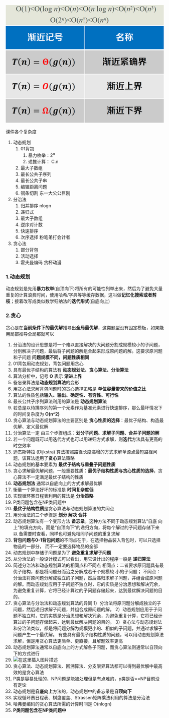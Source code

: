 ![image-20240111125629994](%E6%80%BB%E7%BB%93.assets/image-20240111125629994.png)![image-20240111131445046](%E6%80%BB%E7%BB%93.assets/image-20240111131445046.png)

课件各个复杂度

1. 动态规划
   1. 01背包
      1. 暴力枚举：2<sup>n</sup>
      2. 递推计算： C.n
   2. 最大子数组
   3. 最长公共子序列
   4. 最长公共子串
   5. 编辑距离问题
   6. 钢条切割   东一大公公巨刚
2. 分治法
   1. 归并排序  nlogn
   2. 递归式
   3. 最大子数组
   4. 逆序对计数
   5. 快速排序
   6. 次序选择   粉笔弟打会计者
3. 贪心法
   1. 部分背包
   2. 活动选择
   3. 霍夫曼编码 贪杯动漫



### 1.动态规划

动态规划是先用**暴力枚举**(自顶向下)将所有的可能性列举出来，然后为了避免大量重复的计算浪费时间，使用哈希/字典等等缓存数据，这叫做**记忆化搜索或者剪枝**；接着改写成类似数学归纳法的**迭代形式**(自底向上)

### 2.贪心

贪心是在**当前条件下的最优解**推导出**全局最优解**，这类题型没有固定模板，如果能用局部推导全局那就可以





1. 分治法的设计思想是将一个难以直接解决的大问题分割成规模较小的子问题，分别解决子问题，最后将子问题的解组合起来形成原问题的解。这要求原问题和子问题 **问题规模不同，问题性质相同**
2. 01背包用动态规划，背包问题用贪心
3. 具有最优子结构的算法有 **动态规划法、贪心算法、分治算法**
4. 算法分析中，记号 **O** 表示 **渐进上界**
5. 备忘录算法是**动态规划算法**的变形
6. 用贪心法求解背包问题时的贪心选择策略是 **单位容量带来的价值之比**
7. 算法的性质包括**输入、输出、确定性、有穷性、可行性**
8. 最长公共子序列算法利用的算法是 **动态规划算法**
9. 若总是以待排序列的第一个元素作为基准元素进行快速排序，那么最坏情况下的时间复杂度为 **O(n^2)**
10. 贪心算法与动态规划算法的主要区别是 **贪心性质的选择**：最优子结构、构造最优解、定义最优解
11. 分治算法一定 由三个步骤组成：**划分子问题、求解子问题、合并子问题的解**
12. 若一个问题既可以用迭代方式也可以用递归方式求解，则**迭代**方法具有更高的时空效率
13. 迪杰斯特拉 (Dijkstra) 算法按照路径长度递增的方式求解单源点最短路径问题，该算法运用了**贪心**算法策略
14. 动态规划的基本要素为 **最优子结构与重叠子问题性质**
15. 贪心求解最优解问题，一般重要性质：**最优子结构性质与贪心性质的选择**，贪心算法不一定满足最优子结构的性质
16. **动态规划法** 通常以自底向上的方式求解最优解
17. 衡量一个算法好坏的标准是 **时间复杂度低**
18. 实现循环赛日程表利用的算法是 **分治策略**
19. P类问题包含在NP类问题中
20. **最优子结构性质**是贪心算法与动态规划算法的共同点
21. 用分治法的三个步骤是 **划分 解决 合并**
22. 动态规划算法有一个变形方法 **备忘录**。这种方法不同于动态规划算法“自底 向上”的填充方向，而是“自顶向下”的递归方向，将每个解过的子问题存储下来以 备需要时查看，同样也可避免相同子问题的重复求解
23. **背包问题与0-1背包问题**的不同点在于，在选择物品装入背包时，可以只选择物品的一部分， 而不一定要选择物品的全部
24. 动态规划中存储子问题是为了 **避免重复求解子问题**
25. 从分治法的一般设计模式可以看出，用它设计出的程序一般是 **递归算法**
26. 简述分治法和动态规划算法的相同点和不同点
    相同点：二者要求原问题具有最优子结构，都是将问题分而治之分解成若干个规模较 小的子问题；
    不同点：分治法将原问题分解成独立的子问题，然后递归求解子问题，并组合成原问题的解。而动态规划应用于子问题不独立时，它的实质是分治思想和解决冗余，为避免重复计算，它将已经计算过的子问题存储起来，达到最优解决问题的目的。
27. 贪心算法与分治法和动态规划算法的异同
    1）分治法将原问题分解成独立的子问题，然后递归求解子问题，并组合成原问题的解。
    2）动态规划应用于子问题不独立时，它的实质是分治思想和解决冗余，为避免重复计算，它将已经计算过的子问题存储起来，达到最优解决问题的目的。
    3）贪心法与动态规划法和分治法类似，都是将问题分解为规模更小的、相似的子问题，并通过求解子问题产生一个最优解。
    有些具有最优子结构性质的问题，可以用动态规划算法求解，但是用贪心算法更简单、更直接，且解题效率更高
28. 动态规划算法通常以自底向上的方式解各子问题，而贪心算法则通常以自顶向下的方式进行
29. ![在这里插入图片描述](https://img-blog.csdnimg.cn/20210617141317630.jpg?x-oss-process=image/watermark,type_ZmFuZ3poZW5naGVpdGk,shadow_10,text_aHR0cHM6Ly9ibG9nLmNzZG4ubmV0L3FxXzQ2MDkyMDYx,size_16,color_FFFFFF,t_70#pic_center)
30. 贪心算法、动态规划算法、回溯算法、分支限界算法都可以得到最优解中最高效的是贪心算法
31. P类是容易处理的，NP问题是能被处理但是有点难的，p类是否==NP目前没有定论
32. 动态规划是**自底向上**方法的，动态规划中的备忘录是**自顶向下**
33. 实现循环赛日程表、棋盘覆盖、Strassen矩阵乘法利用的算法是分治法
34. 哈弗曼编码的贪心算法所需的计算时间是 O(nlogn)
35. **P类问题包含在NP类问题中**



